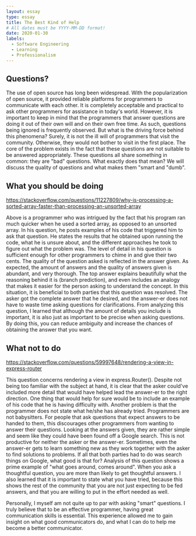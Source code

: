 ```yaml
---
layout: essay
type: essay
title: The Best Kind of Help
# All dates must be YYYY-MM-DD format!
date: 2020-01-30
labels:
  - Software Engineering
  - Learning
  - Professionalism
---
```


## Questions?

The use of open source has long been widespread. With the popularization of open source, it provided reliable platforms for programmers to communicate with each other. It is completely acceptable and practical to ask other programmers for assistance in today's world. However, it is important to keep in mind that the programmers that answer questions are doing it out of their own will and on their own free time. As such, questions being ignored is frequently observed. But what is the driving force behind this phenomena? Surely, it is not the ill will of programmers that visit the community. Otherwise, they would not bother to visit in the first place. The core of the problem exists in the fact that these questions are not suitable to be answered appropriately. These questions all share something in common: they are "bad" questions. What exactly does that mean? We will discuss the quality of questions and what makes them "smart and "dumb".

## What you should be doing

https://stackoverflow.com/questions/11227809/why-is-processing-a-sorted-array-faster-than-processing-an-unsorted-array

Above is a programmer who was intrigued by the fact that his program ran much quicker when he used a sorted array, as opposed to an unsorted array. In his question, he posts examples of his code that triggered him to ask that question. He states the results that he obtained upon running the code, what he is unsure about, and the different approaches he took to figure out what the problem was. The level of detail in his question is sufficient enough for other programmers to chime in and give their two cents. The quality of the question asked is reflected in the answer given. As expected, the amount of answers and the quality of answers given is abundant, and very thorough. The top answer explains beautifully what the reasoning behind it is (branch prediction), and even includes an analogy that makes it easier for the person asking to understand the concept. In this situation, it is beneficial to both parties that this question was resolved. The asker got the complete answer that he desired, and the answer-er does not have to waste time asking questions for clarifications. From analyzing this question, I learned that although the amount of details you include is important, it is also just as important to be precise when asking questions. By doing this, you can reduce ambiguity and increase the chances of obtaining the answer that you want.

## What not to do

https://stackoverflow.com/questions/59997648/rendering-a-view-in-express-router

This question concerns rendering a view in express.Router(). Despite not being too familiar with the subject at hand, it is clear that the asker could've included more detail that would have helped lead the answer-er to the right direction. One thing that would help for sure would be to include an example of his code that he is having difficulty with. Another problem is that the programmer does not state what he/she has already tried. Programmers are not babysitters. For people that ask questions that expect answers to be handed to them, this discourages other programmers from wanting to answer their questions. Looking at the answers given, they are rather simple and seem like they could have been found off a Google search. This is not productive for neither the asker or the answer-er. Sometimes, even the answer-er gets to learn something new as they work together with the asker to find solutions to problems. If all that both parties had to do was search things on Google, what good is that for? Analysis of this question shows a prime example of "what goes around, comes around". When you ask a thoughtful question, you are more than likely to get thoughtful answers. I also learned that it is important to state what you have tried, because this shows the rest of the community that you are not just expecting to be fed answers, and that you are willing to put in the effort needed as well.

Personally, I myself am not quite up to par with asking "smart" questions. I truly believe that to be an effective programmer, having great communication skills is essential. This experience allowed me to gain insight on what good communicators do, and what I can do to help me become a better communicator.
